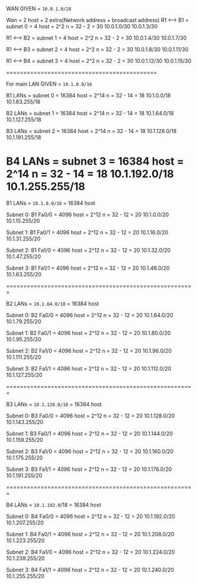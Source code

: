 WAN GIVEN = `10.0.1.0/28`

Wan = 2 host + 2 extra(Network address + broadcast address) 
R1 <--> B1 = subnet 0 = 4 host = 2^2
	n = 32 - 2 = 30
	10.0.1.0/30
	10.0.1.3/30

R1 <--> B2 = subnet 1 = 4 host = 2^2
	n = 32 - 2 = 30
	10.0.1.4/30
	10.0.1.7/30

R1 <--> B3 = subnet 2 = 4 host = 2^2
	n = 32 - 2 = 30
	10.0.1.8/30
	10.0.1.11/30

R1 <--> B4 = subnet 3 = 4 host = 2^2
	n = 32 - 2 = 30
	10.0.1.12/30
	10.0.1.15/30

============================================

For main LAN  GIVEN = `10.1.0.0/16`

B1 LANs = subnet 0 =  16384 host =  2^14
	n = 32 - 14 = 18
		10.1.0.0/18
 		10.1.63.255/18

B2 LANs = subnet 1 =  16384 host =  2^14
	n = 32 - 14 = 18
		10.1.64.0/18
 		10.1.127.255/18

B3 LANs =  subnet 2 =  16384 host =  2^14
	n = 32 - 14 = 18
		10.1.128.0/18
 		10.1.191.255/18

B4 LANs = subnet 3 =  16384 host =  2^14
	n = 32 - 14 = 18
		10.1.192.0/18
 		10.1.255.255/18
==========================================================
B1 LANs = `10.1.0.0/18` = 16384 host

Subnet 0: B1 Fa0/0 = 4096 host = 2^12
		n = 32 - 12 = 20
		10.1.0.0/20
		10.1.15.255/20

Subnet 1: B1 Fa0/1 = 4096 host = 2^12
		n = 32 - 12 = 20
		10.1.16.0/20
		10.1.31.255/20

Subnet 2: B1 Fa1/0 = 4096 host = 2^12
		n = 32 - 12 = 20
		10.1.32.0/20
		10.1.47.255/20

Subnet 3: B1 Fa1/1 = 4096 host = 2^12
		n = 32 - 12 = 20
		10.1.48.0/20
		10.1.63.255/20

=======================================================

B2 LANs = `10.1.64.0/18` = 16384 host

Subnet 0: B2 Fa0/0 = 4096 host = 2^12
		n = 32 - 12 = 20
		10.1.64.0/20
		10.1.79.255/20

Subnet 1: B2 Fa0/1 = 4096 host = 2^12
		n = 32 - 12 = 20
		10.1.80.0/20
		10.1.95.255/20

Subnet 2: B2 Fa1/0 = 4096 host = 2^12
		n = 32 - 12 = 20
		10.1.96.0/20
		10.1.111.255/20

Subnet 3: B2 Fa1/1 = 4096 host = 2^12
		n = 32 - 12 = 20
		10.1.112.0/20
		10.1.127.255/20

=======================================================

B3 LANs = `10.1.128.0/18` = 16384 host

Subnet 0: B3 Fa0/0 = 4096 host = 2^12
		n = 32 - 12 = 20
		10.1.128.0/20
		10.1.143.255/20

Subnet 1: B3 Fa0/1 = 4096 host = 2^12
		n = 32 - 12 = 20
		10.1.144.0/20
		10.1.159.255/20

Subnet 2: B3 Fa1/0 = 4096 host = 2^12
		n = 32 - 12 = 20
		10.1.160.0/20
		10.1.175.255/20

Subnet 3: B3 Fa1/1 = 4096 host = 2^12
		n = 32 - 12 = 20
		10.1.176.0/20
		10.1.191.255/20

=======================================================

B4 LANs = `10.1.192.0`/18 = 16384 host

Subnet 0: B4 Fa0/0 = 4096 host = 2^12
		n = 32 - 12 = 20
		10.1.192.0/20
		10.1.207.255/20

Subnet 1: B4 Fa0/1 = 4096 host = 2^12
		n = 32 - 12 = 20
		10.1.208.0/20
		10.1.223.255/20

Subnet 2: B4 Fa1/0 = 4096 host = 2^12
		n = 32 - 12 = 20
		10.1.224.0/20
		10.1.239.255/20

Subnet 3: B4 Fa1/1 = 4096 host = 2^12
		n = 32 - 12 = 20
		10.1.240.0/20
		10.1.255.255/20


































